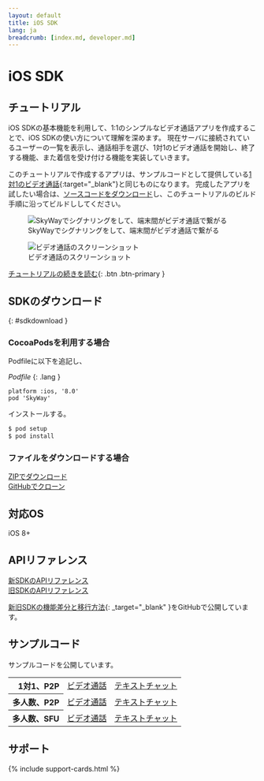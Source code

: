 ```yaml
---
layout: default
title: iOS SDK
lang: ja
breadcrumb: [index.md, developer.md]
---
```


# iOS SDK

## チュートリアル

iOS SDKの基本機能を利用して、1:1のシンプルなビデオ通話アプリを作成することで、iOS SDKの使い方について理解を深めます。
現在サーバに接続されているユーザーの一覧を表示し、通話相手を選び、1対1のビデオ通話を開始し、終了する機能、また着信を受け付ける機能を実装していきます。

このチュートリアルで作成するアプリは、サンプルコードとして提供している[1対1のビデオ通話](https://github.com/skyway/skyway-ios-sdk/tree/master/examples/p2p-videochat){:target="_blank"}と同じものになります。
完成したアプリを試したい場合は、[ソースコードをダウンロード](https://github.com/skyway/skyway-ios-sdk/archive/master.zip)し、このチュートリアルのビルド手順に沿ってビルドししてください。

<figure class="figure">
  <img src="{{ site.baseurl }}/images/sdk-tutorial-top-image.png"
    class="figure-img img-fluid rounded" alt="SkyWayでシグナリングをして、端末間がビデオ通話で繋がる">
  <figcaption class="figure-caption">SkyWayでシグナリングをして、端末間がビデオ通話で繋がる</figcaption>
</figure>

<figure class="figure">
  <img src="{{ site.baseurl }}/images/ios-tutorial-videochat-sc.png" class="figure-img img-fluid rounded" alt="ビデオ通話のスクリーンショット">
  <figcaption class="figure-caption">ビデオ通話のスクリーンショット</figcaption>
</figure>

[チュートリアルの続きを読む](./ios-tutorial.html){: .btn .btn-primary }

## SDKのダウンロード
{: #sdkdownload }

### CocoaPodsを利用する場合

Podfileに以下を追記し、

*Podfile*
{: .lang }

```
platform :ios, '8.0'
pod 'SkyWay'
```

インストールする。

```sh
$ pod setup
$ pod install
```

### ファイルをダウンロードする場合

<div class="d-sm-flex">
  <div class="pr-1 pb-2">
    <a href="https://github.com/skyway/skyway-ios-sdk/archive/master.zip" class="btn btn-primary">ZIPでダウンロード</a>
  </div>
  <div>
    <a href="https://github.com/skyway/skyway-ios-sdk" class="btn btn-secondary" target="_blank">GitHubでクローン</a><br>
  </div>
</div>

## 対応OS

iOS 8+

## APIリファレンス

<div class="d-sm-flex">
  <div class="pr-1 pb-2">
    <a href="./ios-reference/" class="btn btn-primary">新SDKのAPIリファレンス</a>
  </div>
  <div class="pb-3">
    <a href="http://nttcom.github.io/skyway/docs/#iOS" class="btn btn-secondary" target="_blank">旧SDKのAPIリファレンス</a><br>
  </div>
</div>

[新旧SDKの機能差分と移行方法](https://github.com/nttcom/skyway-sdk-migration-docs/blob/master/ios_sdk_next_version_api_diff.md){: _target="_blank" }をGitHubで公開しています。

## サンプルコード

サンプルコードを公開しています。

<div class="row">
  <div class="col-md-9 col-lg-7 col-xl-6">
    <table class="table">
      <tbody align="right">
        <tr>
          <th scope="row">1対1、P2P</th>
          <td><a href="https://github.com/skyway/ios-sdk/tree/master/examples/p2p_videochat" target="_blank">ビデオ通話</a></td>
          <td><a href="https://github.com/skyway/ios-sdk/tree/master/examples/p2p_textchat" target="_blank">テキストチャット</a></td>
        </tr>
        <tr>
          <th scope="row">多人数、P2P</th>
          <td><a href="https://github.com/skyway/ios-sdk/tree/master/examples/fullmesh_videochat" target="_blank">ビデオ通話</a></td>
          <td><a href="https://github.com/skyway/ios-sdk/tree/master/examples/fullmesh_textchat" target="_blank">テキストチャット</a></td>
        </tr>
        <tr>
          <th scope="row">多人数、SFU</th>
          <td><a href="https://github.com/skyway/ios-sdk/tree/master/examples/sfu_videochat" target="_blank">ビデオ通話</a></td>
          <td><a href="https://github.com/skyway/ios-sdk/tree/master/examples/sfu_textchat" target="_blank">テキストチャット</a></td>
        </tr>
      </tbody>
    </table>
  </div>
</div>

## サポート

{% include support-cards.html %}
